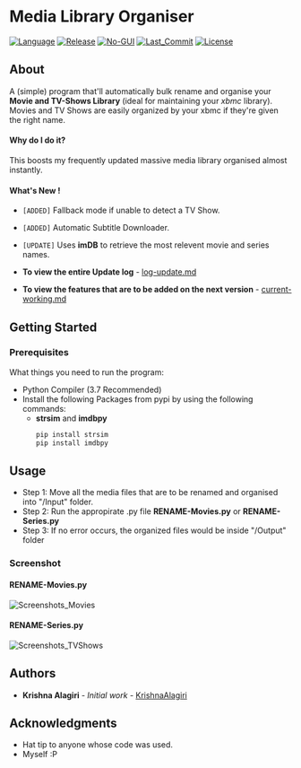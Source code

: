 # Media Library Organiser
[![Language](https://img.shields.io/badge/language-python-blue.svg?style=flat)](https://www.python.org)
[![Release](https://img.shields.io/badge/release-v1.3.0--a1-orange.svg?style=flat)](https://github.com/KrishnaAlagiri/Media-Library-Organiser/releases/tag/v1.3-a1)
[![No-GUI](https://img.shields.io/badge/No--GUI-yellowgreen.svg)](#media-library-organiser)
[![Last_Commit](https://img.shields.io/github/last-commit/KrishnaAlagiri/Media-Library-Organiser.svg)](https://github.com/KrishnaAlagiri/Potential-Waffle/commits/master)
[![License](https://img.shields.io/github/license/KrishnaAlagiri/Media-Library-Organiser.svg?color=blue)](/LICENSE)

## About
A (simple) program that'll automatically bulk rename and organise your **Movie and TV-Shows Library** (ideal for maintaining your *xbmc* library). Movies and TV Shows are easily organized by your xbmc if they're given the right name.
#### Why do I do it?
This boosts my frequently updated massive media library organised almost instantly.
#### What's New !
* `[ADDED]` Fallback mode if unable to detect a TV Show.
* `[ADDED]` Automatic Subtitle Downloader.
* `[UPDATE]` Uses **imDB** to retrieve the most relevent movie and series names.


* **To view the entire Update log** - [log-update.md](https://github.com/KrishnaAlagiri/Media-Library-Organiser/blob/master/log-update.md)
* **To view the features that are to be added on the next version** - [current-working.md](https://github.com/KrishnaAlagiri/Media-Library-Organiser/blob/master/current-working.md)


## Getting Started
### Prerequisites
What things you need to run the program:
- Python Compiler (3.7 Recommended)
- Install the following Packages from pypi by using the following commands:
  - **strsim** and **imdbpy**
    ```bash
    pip install strsim
    pip install imdbpy
    ```
  
## Usage
* Step 1: Move all the media files that are to be renamed and organised into "/Input" folder.
* Step 2: Run the appropirate .py file **RENAME-Movies.py** or **RENAME-Series.py**
* Step 3: If no error occurs, the organized files would be inside "/Output" folder    

### Screenshot
#### RENAME-Movies.py
![Screenshots_Movies](https://github.com/KrishnaAlagiri/Media-Library-Organiser/raw/master/Screenshots/Movies%20-%20Before%20and%20After.PNG)
#### RENAME-Series.py
![Screenshots_TVShows](https://github.com/KrishnaAlagiri/Media-Library-Organiser/raw/master/Screenshots/TV%20Shows%20-%20Before%20and%20After.PNG)

## Authors
* **Krishna Alagiri** - *Initial work* - [KrishnaAlagiri](https://github.com/KrishnaAlagiri/)

## Acknowledgments
* Hat tip to anyone whose code was used.
* Myself :P

